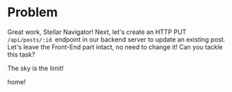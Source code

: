 # Problem
Great work, Stellar Navigator! Next, let's create an HTTP PUT 
`/api/posts/:id `endpoint in our backend server to update an existing post. 
Let's leave the Front-End part intact, no need to change it! Can you tackle 
this task?

The sky is the limit!

home!
